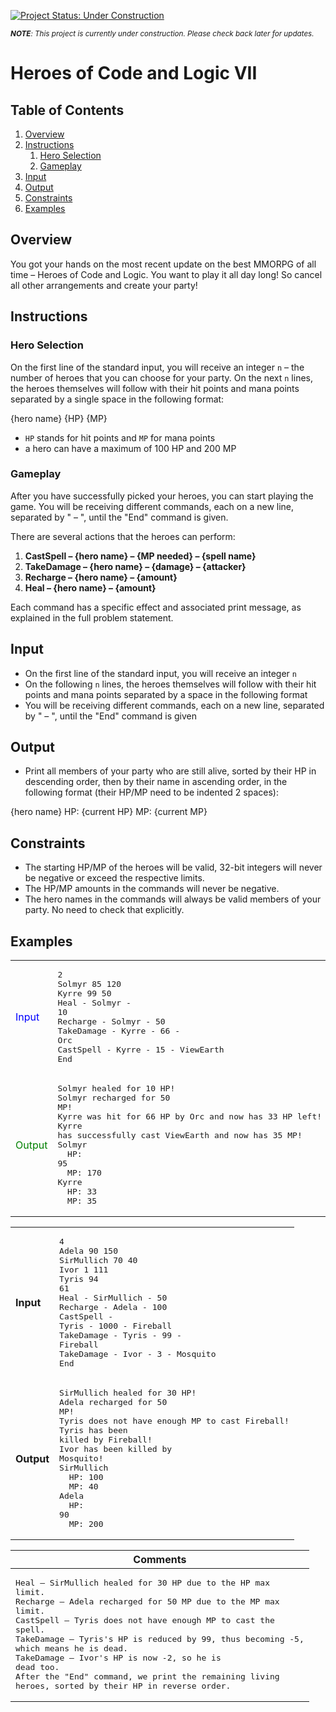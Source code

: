 [![Project Status: Under Construction](https://img.shields.io/badge/Project%20Status-Under%20Construction-yellow)](https://github.com/YavorMarkov/Python_Challanges_and_Solutions)


<i><sub>**NOTE**: This project is currently under construction. Please check back later for updates.</i></sub>
# Heroes of Code and Logic VII

## Table of Contents

1. [Overview](#overview)
2. [Instructions](#instructions)
    1. [Hero Selection](#hero-selection)
    2. [Gameplay](#gameplay)
3. [Input](#input)
4. [Output](#output)
5. [Constraints](#constraints)
6. [Examples](#examples)

## Overview <a name="overview"></a>


You got your hands on the most recent update on the best MMORPG of all time – Heroes of Code and Logic. You want to play it all day long! So cancel all other arrangements and create your party!

## Instructions <a name="instructions"></a>

### Hero Selection <a name="hero-selection"></a>

On the first line of the standard input, you will receive an integer `n` – the number of heroes that you can choose for your party. On the next `n` lines, the heroes themselves will follow with their hit points and mana points separated by a single space in the following format: 

{hero name} {HP} {MP}


- `HP` stands for hit points and `MP` for mana points
- a hero can have a maximum of 100 HP and 200 MP

### Gameplay <a name="gameplay"></a>

After you have successfully picked your heroes, you can start playing the game. You will be receiving different commands, each on a new line, separated by " – ", until the "End" command is given. 

There are several actions that the heroes can perform:

1. **CastSpell – {hero name} – {MP needed} – {spell name}**
2. **TakeDamage – {hero name} – {damage} – {attacker}**
3. **Recharge – {hero name} – {amount}**
4. **Heal – {hero name} – {amount}**

Each command has a specific effect and associated print message, as explained in the full problem statement.

## Input <a name="input"></a>

- On the first line of the standard input, you will receive an integer `n`
- On the following `n` lines, the heroes themselves will follow with their hit points and mana points separated by a space in the following format
- You will be receiving different commands, each on a new line, separated by " – ", until the "End" command is given

## Output <a name="output"></a>

- Print all members of your party who are still alive, sorted by their HP in descending order, then by their name in ascending order, in the following format (their HP/MP need to be indented 2 spaces):

{hero name}
HP: {current HP}
MP: {current MP}


## Constraints <a name="constraints"></a>

- The starting HP/MP of the heroes will be valid, 32-bit integers will never be negative or exceed the respective limits.
- The HP/MP amounts in the commands will never be negative.
- The hero names in the commands will always be valid members of your party. No need to check that explicitly.

## Examples <a name="examples"></a>



| | |
|---|---|
| <span style="color: blue;">Input</span> | <pre>2<br>Solmyr 85 120<br>Kyrre 99 50<br>Heal - Solmyr - 10<br>Recharge - Solmyr - 50<br>TakeDamage - Kyrre - 66 - Orc<br>CastSpell - Kyrre - 15 - ViewEarth<br>End</pre> |
| <span style="color: green;">Output</span> | <pre>Solmyr healed for 10 HP!<br>Solmyr recharged for 50 MP!<br>Kyrre was hit for 66 HP by Orc and now has 33 HP left!<br>Kyrre has successfully cast ViewEarth and now has 35 MP!<br>Solmyr<br>&nbsp;&nbsp;HP: 95<br>&nbsp;&nbsp;MP: 170<br>Kyrre<br>&nbsp;&nbsp;HP: 33<br>&nbsp;&nbsp;MP: 35</pre> |

|  |  |
|---|---|
| **Input**  | <pre>4<br>Adela 90 150<br>SirMullich 70 40<br>Ivor 1 111<br>Tyris 94 61<br>Heal - SirMullich - 50<br>Recharge - Adela - 100<br>CastSpell - Tyris - 1000 - Fireball<br>TakeDamage - Tyris - 99 - Fireball<br>TakeDamage - Ivor - 3 - Mosquito<br>End</pre> |
| **Output**  | <pre>SirMullich healed for 30 HP!<br>Adela recharged for 50 MP!<br>Tyris does not have enough MP to cast Fireball!<br>Tyris has been killed by Fireball!<br>Ivor has been killed by Mosquito!<br>SirMullich<br>&nbsp;&nbsp;HP: 100<br>&nbsp;&nbsp;MP: 40<br>Adela<br>&nbsp;&nbsp;HP: 90<br>&nbsp;&nbsp;MP: 200</pre>  |


| **Comments** |
|---|
| <pre>Heal – SirMullich healed for 30 HP due to the HP max limit.<br>Recharge – Adela recharged for 50 MP due to the MP max limit.<br>CastSpell – Tyris does not have enough MP to cast the spell.<br>TakeDamage – Tyris's HP is reduced by 99, thus becoming -5, which means he is dead.<br>TakeDamage – Ivor's HP is now -2, so he is dead too.<br>After the "End" command, we print the remaining living heroes, sorted by their HP in reverse order.</pre> |

